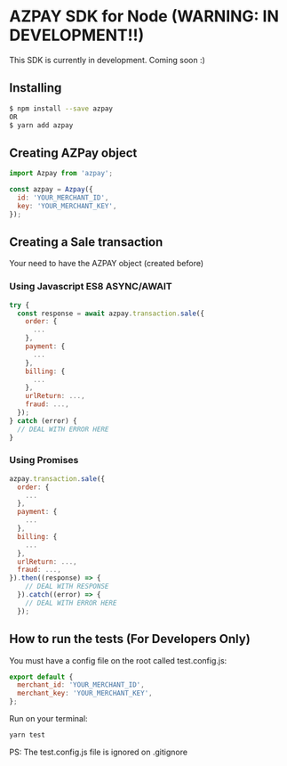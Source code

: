 # AZPAY SDK for Node (WARNING: IN DEVELOPMENT!!)

This SDK is currently in development. Coming soon :)

## Installing

```bash
$ npm install --save azpay
OR
$ yarn add azpay
```

## Creating AZPay object

```javascript
import Azpay from 'azpay';

const azpay = Azpay({
  id: 'YOUR_MERCHANT_ID',
  key: 'YOUR_MERCHANT_KEY',
});
```

## Creating a Sale transaction

Your need to have the AZPAY object (created before)

### Using Javascript ES8 ASYNC/AWAIT

```javascript
try {
  const response = await azpay.transaction.sale({
    order: {
      ...
    },
    payment: {
      ...
    },
    billing: {
      ...
    },
    urlReturn: ...,
    fraud: ...,
  });
} catch (error) {
  // DEAL WITH ERROR HERE
}

```

### Using Promises

```javascript
azpay.transaction.sale({
  order: {
    ...
  },
  payment: {
    ...
  },
  billing: {
    ...
  },
  urlReturn: ...,
  fraud: ...,
}).then((response) => {
    // DEAL WITH RESPONSE
  }).catch((error) => {
    // DEAL WITH ERROR HERE
  });
```

## How to run the tests (For Developers Only)

You must have a config file on the root called test.config.js:

```javascript
export default {
  merchant_id: 'YOUR_MERCHANT_ID',
  merchant_key: 'YOUR_MERCHANT_KEY',
};
```

Run on your terminal:

```bash
yarn test
```

PS: The test.config.js file is ignored on .gitignore
